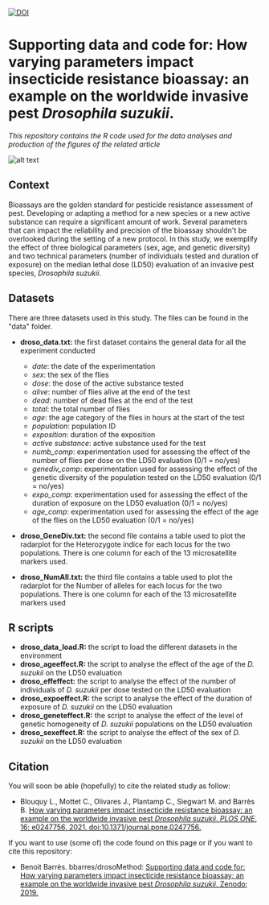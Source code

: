 [![DOI](https://zenodo.org/badge/119716271.svg)](https://zenodo.org/badge/latestdoi/119716271)
# Supporting data and code for: How varying parameters impact insecticide resistance bioassay: an example on the worldwide invasive pest *Drosophila suzukii*.
*This repository contains the R code used for the data analyses and production of the figures of the related article*

![alt text](https://j2ejmg.db.files.1drv.com/y4mfs0HpAp-0lm3RXzqAl_6ox6ANJQa-eeY3mIva0J6-lCC_iOKhirczqHbvFa1CbVb0zPHC62CYNYdRDSlUcYTQsepfEoC7Rmwm5mL_yKFWTqgLlbRiQ8RWuDxwEzTYUQqne5s6Sj7aI_ky82MSBhwN4rsbfdgoEmAVv7WUUCsUatxVesPePWVoVl-Sv0hMsYnAh5W2h4q5jLprGqbSMofWQ?width=1584&height=588&cropmode=none)


## Context
Bioassays are the golden standard for pesticide resistance assessment of pest. Developing or adapting a method for a new species or a new active substance can require a significant amount of work. Several parameters that can impact the reliability and precision of the bioassay shouldn't be overlooked during the setting of a new protocol. In this study, we exemplify the effect of three biological parameters (sex, age, and genetic diversity) and two technical parameters (number of individuals tested and duration of exposure) on the median lethal dose (LD50) evaluation of an invasive pest species, *Drosophila suzukii*. 


## Datasets
There are three datasets used in this study. The files can be found in the "data" folder. 

+ **droso_data.txt:** the first dataset contains the general data for all the experiment conducted
  + *date*: the date of the experimentation
  + *sex*: the sex of the flies
  + *dose*: the dose of the active substance tested
  + *alive*: number of flies alive at the end of the test
  + *dead*: number of dead flies at the end of the test
  + *total*: the total number of flies
  + *age*: the age category of the flies in hours at the start of the test
  + *population*: population ID
  + *exposition*: duration of the exposition
  + *active substance*: active substance used for the test
  + *numb_comp*: experimentation used for assessing the effect of the number of flies per dose on the LD50 evaluation (0/1 = no/yes)
  + *genediv_comp*: experimentation used for assessing the effect of the genetic diversity of the population tested on the LD50 evaluation (0/1 = no/yes)
  + *expo_comp*: experimentation used for assessing the effect of the duration of exposure on the LD50 evaluation (0/1 = no/yes)
  + *age_comp*: experimentation used for assessing the effect of the age of the flies on the LD50 evaluation (0/1 = no/yes)

+ **droso_GeneDiv.txt:** the second file contains a table used to plot the radarplot for the Heterozygote indice for each locus for the two populations. There is one column for each of the 13 microsatellite markers used. 

+ **droso_NumAll.txt:** the third file contains a table used to plot the radarplot for the Number of alleles for each locus for the two populations. There is one column for each of the 13 microsatellite markers used


## R scripts
+ **droso_data_load.R:** the script to load the different datasets in the environment
+ **droso_ageeffect.R:** the script to analyse the effect of the age of the *D. suzukii* on the LD50 evaluation
+ **droso_effeffect:** the script to analyse the effect of the number of individuals of *D. suzukii* per dose tested on the LD50 evaluation
+ **droso_expoeffect.R:** the script to analyse the effect of the duration of exposure  of *D. suzukii* on the LD50 evaluation
+ **droso_geneteffect.R:** the script to analyse the effect of the level of genetic homogeneity of *D. suzukii* populations on the LD50 evaluation
+ **droso_sexeffect.R:** the script to analyse the effect of the sex of *D. suzukii*  on the LD50 evaluation


## Citation
You will soon be able (hopefully) to cite the related study as follow: 
+ Blouquy L., Mottet C., Olivares J., Plantamp C., Siegwart M. and Barrès B.
[How varying parameters impact insecticide resistance bioassay: an example on the worldwide invasive pest *Drosophila suzukii*. *PLOS ONE*, 16: e0247756, 2021. doi:10.1371/journal.pone.0247756.](https://journals.plos.org/plosone/article?id=10.1371/journal.pone.0247756)

If you want to use (some of) the code found on this page or if you want to cite this repository:
+ Benoit Barrès. bbarres/drosoMethod: [Supporting data and code for: How varying parameters impact insecticide resistance bioassay: an example on the worldwide invasive pest *Drosophila suzukii*. Zenodo; 2019.](https://zenodo.org/badge/latestdoi/119716271)
